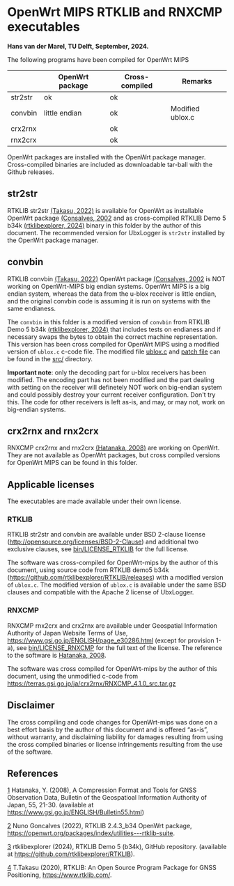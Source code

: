 # OpenWrt MIPS RTKLIB and RNXCMP executables

**Hans van der Marel, TU Delft, September, 2024.**

The following programs have been compiled for OpenWrt MIPS


|          | OpenWrt package | Cross-compiled | Remarks          | 
| -------- | --------------- | -------------- | ---------------- | 
| str2str  | ok              | ok             |                  | 
| convbin  | little endian   | ok             | Modified ublox.c | 
| crx2rnx  |                 | ok             |                  | 
| rnx2crx  |                 | ok             |                  | 

OpenWrt packages are installed with the OpenWrt package manager. Cross-compiled binaries are included as downloadable tar-ball with the Github releases. 

## str2str

RTKLIB str2str [(Takasu, 2022)][4] is available for OpenWrt as installable OpenWrt package [(Consalves, 2002][2] and as cross-compiled RTKLIB Demo 5 b34k [(rtklibexplorer, 2024)][3] binary in this folder by the author of this document. The recommended version for UbxLogger is  `str2str`  installed by the OpenWrt package manager. 

## convbin 

RTKLIB convbin [(Takasu, 2022)][4] OpenWrt package [(Consalves, 2002][2] is NOT working on
OpenWrt-MIPS big endian systems. OpenWrt MIPS is a big endian system, 
whereas the data from the u-blox receiver is little endian, and the original 
convbin code is assuming it is run on systems with the same endianess.  

The `convbin` in this folder is a modified version of `convbin` from RTKLIB Demo 5 b34k 
[(rtklibexplorer, 2024)][3] that includes tests on endianess and if necessary 
swaps the bytes to obtain the correct machine representation. 
This version has been cross compiled for OpenWrt MIPS using a modified version of `ublox.c` c-code file. The modified file [ublox.c](src/ublox.c) and [patch file](src/ublox.patch)  can be found in the [src/](src/) directory.

**Important note**: only the decoding part for u-blox receivers has been modified. The encoding part has not been modified and the part dealing with setting on the receiver will definetely NOT work on big-endian system and could possibly destroy your current receiver configuration. Don't try this. The code for other receivers is left as-is, and may, or may not, work on big-endian systems.  

## crx2rnx and rnx2crx

RNXCMP crx2rnx and rnx2crx [(Hatanaka, 2008)][1] are working on OpenWrt. They are not available
as OpenWrt packages, but cross compiled versions for OpenWrt MIPS can be found in this folder.

## Applicable licenses

The executables are made available under their own license.

### RTKLIB

RTKLIB str2str and convbin are available under BSD 2-clause
license (http://opensource.org/licenses/BSD-2-Clause) and additional two
exclusive clauses, see [bin/LICENSE_RTKLIB](LICENSE_RTKLIB.txt) for the full license.

The software was cross-compiled for OpenWrt-mips by the author of this document, using 
source code from RTKLIB demo5 b34k (https://github.com/rtklibexplorer/RTKLIB/releases)
with a modified version of `ublox.c`. The modified version of `ublox.c` is available 
under the same BSD clauses and compatible with the Apache 2 license of UbxLogger.  

### RNXCMP

RNXCMP rnx2crx and crx2rnx are available under Geospatial Information 
Authority of Japan Website Terms of Use, 
https://www.gsi.go.jp/ENGLISH/page_e30286.html (except for provision 1-a),
see [bin/LICENSE_RNXCMP](LICENSE_RNXCMP.txt) for the full text of the license. The reference
to the software is [Hatanaka, 2008][1]. 

The software was cross compiled for OpenWrt-mips by the author of this document, using 
the unmodified c-code from https://terras.gsi.go.jp/ja/crx2rnx/RNXCMP_4.1.0_src.tar.gz 


## Disclaimer

The cross compiling and code changes for OpenWrt-mips was done on a best effort basis by the
author of this document and is offered “as-is”, without warranty, and disclaiming liability 
for damages resulting from using the cross compiled binaries or license infringements resulting
from the use of the software. 

## References

[1] Hatanaka, Y. (2008), A Compression Format and Tools for GNSS Observation
Data, Bulletin of the Geospatioal Information Authority of Japan, 55, 21-30.
(available at https://www.gsi.go.jp/ENGLISH/Bulletin55.html)

[2] Nuno Goncalves (2022), RTKLIB 2.4.3_b34 OpenWrt package, https://openwrt.org/packages/index/utilities---rtklib-suite. 

[3] rtklibexplorer (2024), RTKLIB Demo 5 (b34k), GitHub repository. (available at https://github.com/rtklibexplorer/RTKLIB).

[4] T.Takasu (2020), RTKLIB: An Open Source Program Package for GNSS Positioning, 
https://www.rtklib.com/.

[1]: <https://www.gsi.go.jp/ENGLISH/Bulletin55.html> "Hatanaka, Y. (2008), A Compression Format and Tools for GNSS Observation Data, Bulletin of the Geospatioal Information Authority of Japan, 55, 21-30."

[2]: <https://openwrt.org/packages/index/utilities---rtklib-suite> "Nuno Goncalves (2022), RTKLIB 2.4.3_b34 OpenWrt package." 

[3]: <https://github.com/rtklibexplorer/RTKLIB> "rtklibexplorer (2024), RTKLIB Demo 5 (b34k), GitHub repository."

[4]: <https://www.rtklib.com/> "T.Takasu (2020), RTKLIB: An Open Source Program Package for GNSS Positioning."

